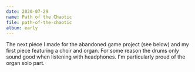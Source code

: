 ```yaml
---
date: 2020-07-29
name: Path of the Chaotic
file: path-of-the-chaotic
album: early
---
```


The next piece I made for the abandoned game project (see below) and my first piece featuring a choir and organ. For some reason the drums only sound good when listening with headphones. I'm particularly proud of the organ solo part. 
